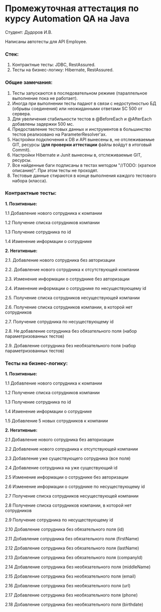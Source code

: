 # Промежуточная аттестация по курсу Automation QA на Java
Студент: Дудоров И.В.

Написаны автотесты для API Employee.

### Стек:
1. Контрактные тесты: JDBC, RestAssured.
2. Тесты на бизнес-логику: Hibernate, RestAssured.

### Общие замечания:
1. Тесты запускаются в последовательном режиме (параллельное выполнение
пока не работает).
2. Иногда при выполнении тесты падают в связи с недоступностью БД
(обрывы соединения) или неожиданными ответами SC 500 от сервера.
3. Для увеличения стабильности тестов в @BeforeEach и @AfterEach
добавлены задержки 500 мс.
4. Предоставление тестовых данных и инструментов в большинство тестов
реализовано на ParameterResolver'ах.
5. Настройки подключения к DB и API вынесены в, не отслеживаемые GIT,
ресурсы (__для проверки аттестации__ файлы войдут в итоговый Commit).
6. Настройки Hibernate и Junit вынесены в, отслеживаемые GIT,
ресурсы.
7. Все найденные баги подписаны в тестах методом "//TODO: (краткое
описание)". При этом тесты не проходят.
8. Тестовые данные стираются в конце выполнения каждого тестового набора
(класса).


### Контрактные тесты:

__1. Позитивные:__

1.1 Добавление нового сотрудника к компании

1.2 Получение списка сотрудников компании

1.3 Получение сотрудника по id

1.4 Изменение информации о сотруднике


__2. Негативные:__

2.1. Добавление нового сотрудника без авторизации

2.2. Добавление нового сотрудника к отсутствующей компании

2.3. Изменение информации о сотруднике без авторизации

2.4. Изменение информации о сотруднике по несуществующему id

2.5. Получение списка сотрудников несуществующей компании

2.6. Получение списка сотрудников компании, в которой нет сотрудников

2.7. Получение сотрудника по несуществующему id

2.8. Не добавление сотрудника без обязательного поля (набор параметризованных тестов)

2.9. Добавление сотрудника без необязательного поля (набор параметризованных тестов)


### Тесты на бизнес-логику:
__1. Позитивные:__

 1.1 Добавление нового сотрудника к компании

 1.2 Получение списка сотрудников компании

 1.3 Получение сотрудника по id

 1.4 Изменение информации о сотруднике

 1.5 Добавление 5 новых сотрудников к компании

__2. Негативные:__

 2.1 Добавление нового сотрудника без авторизации

 2.2 Добавление нового сотрудника к отсутствующей компании

 2.3 Добавление уже существующего сотрудника (все поля)

 2.4 Добавление сотрудника на уже существующий id

 2.5 Изменение информации о сотруднике без авторизации

 2.6 Изменение информации о сотруднике по несуществующему id

 2.7 Получение списка сотрудников несуществующей компании

 2.8 Получение списка сотрудников компании, в которой нет сотрудников

 2.9 Получение сотрудника по несуществующему id

 2.10 Добавление сотрудника без обязательного поля (id)

 2.11 Добавление сотрудника без обязательного поля (firstName)

 2.12 Добавление сотрудника без обязательного поля (lastName)

 2.13 Добавление сотрудника без обязательного поля (companyId)

 2.14 Добавление сотрудника без необязательного поля (middleName)

 2.15 Добавление сотрудника без необязательного поля (email)

 2.16 Добавление сотрудника без необязательного поля (url)

 2.17 Добавление сотрудника без необязательного поля (phone)

 2.18 Добавление сотрудника без необязательного поля (birthdate)


